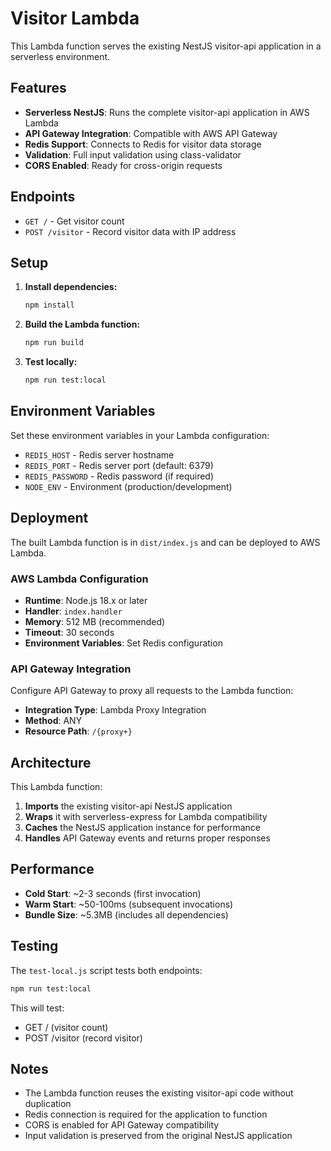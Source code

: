 # Visitor Lambda

This Lambda function serves the existing NestJS visitor-api application in a serverless environment.

## Features

-   **Serverless NestJS**: Runs the complete visitor-api application in AWS Lambda
-   **API Gateway Integration**: Compatible with AWS API Gateway
-   **Redis Support**: Connects to Redis for visitor data storage
-   **Validation**: Full input validation using class-validator
-   **CORS Enabled**: Ready for cross-origin requests

## Endpoints

-   `GET /` - Get visitor count
-   `POST /visitor` - Record visitor data with IP address

## Setup

1. **Install dependencies:**

    ```bash
    npm install
    ```

2. **Build the Lambda function:**

    ```bash
    npm run build
    ```

3. **Test locally:**
    ```bash
    npm run test:local
    ```

## Environment Variables

Set these environment variables in your Lambda configuration:

-   `REDIS_HOST` - Redis server hostname
-   `REDIS_PORT` - Redis server port (default: 6379)
-   `REDIS_PASSWORD` - Redis password (if required)
-   `NODE_ENV` - Environment (production/development)

## Deployment

The built Lambda function is in `dist/index.js` and can be deployed to AWS Lambda.

### AWS Lambda Configuration

-   **Runtime**: Node.js 18.x or later
-   **Handler**: `index.handler`
-   **Memory**: 512 MB (recommended)
-   **Timeout**: 30 seconds
-   **Environment Variables**: Set Redis configuration

### API Gateway Integration

Configure API Gateway to proxy all requests to the Lambda function:

-   **Integration Type**: Lambda Proxy Integration
-   **Method**: ANY
-   **Resource Path**: `/{proxy+}`

## Architecture

This Lambda function:

1. **Imports** the existing visitor-api NestJS application
2. **Wraps** it with serverless-express for Lambda compatibility
3. **Caches** the NestJS application instance for performance
4. **Handles** API Gateway events and returns proper responses

## Performance

-   **Cold Start**: ~2-3 seconds (first invocation)
-   **Warm Start**: ~50-100ms (subsequent invocations)
-   **Bundle Size**: ~5.3MB (includes all dependencies)

## Testing

The `test-local.js` script tests both endpoints:

```bash
npm run test:local
```

This will test:

-   GET / (visitor count)
-   POST /visitor (record visitor)

## Notes

-   The Lambda function reuses the existing visitor-api code without duplication
-   Redis connection is required for the application to function
-   CORS is enabled for API Gateway compatibility
-   Input validation is preserved from the original NestJS application
